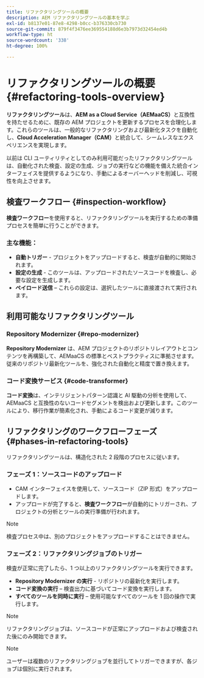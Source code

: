 ```yaml
---
title: リファクタリングツールの概要
description: AEM リファクタリングツールの基本を学ぶ
exl-id: b8137e01-87e8-4298-b0cc-b376330cb730
source-git-commit: 879f4f3476ee369554188d6e3b7973d32454ed4b
workflow-type: ht
source-wordcount: '338'
ht-degree: 100%

---
```


<!-- Alexandru: temporarily commeting this out, since it breaks validation

>[!CONTEXTUALHELP]
>id="aemcloud_rs_overview"
>title="Overview"
>abstract="Refactoring Tools is a solution developed by Adobe to help refactor existing AEM projects for compatibility with AEM as a Cloud Service. The tools are executed via Cloud Acceleration Manager (CAM) and automate key modernization tasks."
>additional-url="https://experienceleague.adobe.com/docs/experience-manager-cloud-service/content/migration-journey/cloud-migration/content-transfer-tool/guidelines-best-practices-content-transfer-tool.html" text="Guidelines and Best Practices"

-->

# リファクタリングツールの概要 {#refactoring-tools-overview}

**リファクタリングツール**&#x200B;は、**AEM as a Cloud Service（AEMaaCS）**&#x200B;と互換性を持たせるために、既存の AEM プロジェクトを更新するプロセスを合理化します。これらのツールは、一般的なリファクタリングおよび最新化タスクを自動化し、**Cloud Acceleration Manager（CAM）**&#x200B;と統合して、シームレスなエクスペリエンスを実現します。

以前は CLI ユーティリティとしてのみ利用可能だったリファクタリングツールは、自動化された検査、設定の生成、ジョブの実行などの機能を備えた統合インターフェイスを提供するようになり、手動によるオーバーヘッドを削減し、可視性を向上させます。

## 検査ワークフロー {#inspection-workflow}

**検査ワークフロー**&#x200B;を使用すると、リファクタリングツールを実行するための準備プロセスを簡単に行うことができます。

### 主な機能：

* **自動トリガー** - プロジェクトをアップロードすると、検査が自動的に開始されます。
* **設定の生成** - このツールは、アップロードされたソースコードを検査し、必要な設定を生成します。
* **ペイロード送信** – これらの設定は、選択したツールに直接渡されて実行されます。

## 利用可能なリファクタリングツール

### Repository Modernizer {#repo-modernizer}

**Repository Modernizer** は、AEM プロジェクトのリポジトリレイアウトとコンテンツを再構築して、AEMaaCS の標準とベストプラクティスに準拠させます。従来のリポジトリ最新化ツールを、強化された自動化と精度で置き換えます。

### コード変換サービス {#code-transformer}

**コード変換**&#x200B;は、インテリジェントパターン認識と AI 駆動の分析を使用して、AEMaaCS と互換性のないコードセグメントを検出および更新します。このツールにより、移行作業が簡素化され、手動によるコード変更が減ります。

## リファクタリングのワークフローフェーズ {#phases-in-refactoring-tools}

リファクタリングツールは、構造化された 2 段階のプロセスに従います。

### フェーズ 1：ソースコードのアップロード

* CAM インターフェイスを使用して、ソースコード（ZIP 形式）をアップロードします。
* アップロードが完了すると、**検査ワークフロー**&#x200B;が自動的にトリガーされ、プロジェクトの分析とツールの実行準備が行われます。

>[!NOTE]
>検査プロセス中は、別のプロジェクトをアップロードすることはできません。

### フェーズ 2：リファクタリングジョブのトリガー

検査が正常に完了したら、1 つ以上のリファクタリングツールを実行できます。

* **Repository Modernizer の実行** - リポジトリの最新化を実行します。
* **コード変換の実行** – 検査出力に基づいてコード変換を実行します。
* **すべてのツールを同時に実行** – 使用可能なすべてのツールを 1 回の操作で実行します。

>[!NOTE]
>リファクタリングジョブは、ソースコードが正常にアップロードおよび検査された後にのみ開始できます。

>[!NOTE]
>ユーザーは複数のリファクタリングジョブを並行してトリガーできますが、各ジョブは個別に実行されます。
